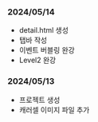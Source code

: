 
### 2024/05/14
* detail.html 생성
* 탭바 작성
* 이벤트 버블링 완강
* Level2 완강

### 2024/05/13
* 프로젝트 생성
* 캐러셀 이미지 파일 추가
